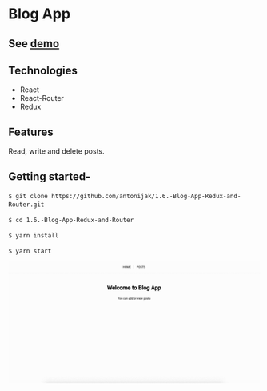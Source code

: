 # Blog App

## See [demo](https://adoring-shockley-6b314f.netlify.com/)

## Technologies

- React
- React-Router
- Redux

## Features

Read, write and delete posts.

## Getting started-

`$ git clone https://github.com/antonijak/1.6.-Blog-App-Redux-and-Router.git`

`$ cd 1.6.-Blog-App-Redux-and-Router`

`$ yarn install`

`$ yarn start`

![](example.gif)
